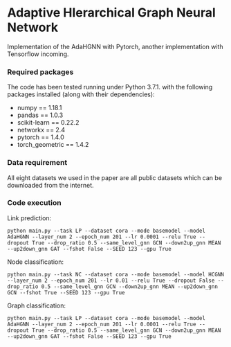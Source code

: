 # Adaptive HIerarchical Graph Neural Network

Implementation of the AdaHGNN with Pytorch, another implementation with Tensorflow incoming.

### Required packages
The code has been tested running under Python 3.7.1. with the following packages installed (along with their dependencies):

- numpy == 1.18.1
- pandas == 1.0.3
- scikit-learn == 0.22.2
- networkx == 2.4
- pytorch == 1.4.0
- torch_geometric == 1.4.2

### Data requirement
All eight datasets we used in the paper are all public datasets which can be downloaded from the internet.

### Code execution
Link prediction:
```
python main.py --task LP --dataset cora --mode basemodel --model AdaHGNN --layer_num 2 --epoch_num 201 --lr 0.0001 --relu True --dropout True --drop_ratio 0.5 --same_level_gnn GCN --down2up_gnn MEAN --up2down_gnn GAT --fshot False --SEED 123 --gpu True
```

Node classification:
```
python main.py --task NC --dataset cora --mode basemodel --model HCGNN --layer_num 2 --epoch_num 201 --lr 0.01 --relu True --dropout False --drop_ratio 0.5 --same_level_gnn GCN --down2up_gnn MEAN --up2down_gnn GCN --fshot True --SEED 123 --gpu True
``` 

Graph classification:
```
python main.py --task LP --dataset cora --mode basemodel --model AdaHGNN --layer_num 2 --epoch_num 201 --lr 0.0001 --relu True --dropout True --drop_ratio 0.5 --same_level_gnn GCN --down2up_gnn MEAN --up2down_gnn GAT --fshot False --SEED 123 --gpu True
```
